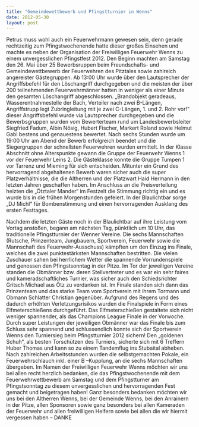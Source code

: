 ```yaml
---
title: "Gemeindewettbewerb und Pfingstturnier in Wenns"
date: 2012-05-30
layout: post
---
```


Petrus muss wohl auch ein Feuerwehrmann gewesen sein, denn gerade rechtzeitig zum Pfingstwochenende hatte dieser großes Einsehen und machte es neben der Organisation der Freiwilligen Feuerwehr Wenns zu einem unvergesslichen Pfingstfest 2012. Den Beginn machten am Samstag den 26. Mai über 25 Bewerbsruppen beim Freundschafts- und Gemeindewettbewerb der Feuerwehren des Pitztales sowie zahlreich angereister Gästegruppen. Ab 13:00 Uhr wurde über den Lautsprecher der Angriffsbefehl für den Löschangriff durchgegeben und die meisten der über 200 teilnehmenden Feuerwehrmänner hatten in weniger als einer Minute den gesamten Löschangriff abgeschlossen. „Brandobjekt geradeaus, Wasserentnahmestelle der Bach, Verteiler nach zwei B-Längen, Angriffstrupp legt Zubringleitung mit je zwei C-Längen, 1. und 2. Rohr vor!“ dieser Angriffsbefehl wurde via Lautsprecher durchgegeben und die Bewerbsgruppen wurden vom Bewerterteam rund um Landesbewerbsleiter Siegfried Fadum, Albin Nösig, Hubert Fischer, Markert Roland sowie Helmut Gabl bestens und genauestens bewertet. Nach sechs Stunden wurde um 19:00 Uhr am Abend der Bewerb erfolgreich beendet und die Siegergruppen der schnellsten Feuerwehren wurden ermittelt. In der Klasse Abschnitt ohne Alterspunkte gewann die Gruppe der Feuerwehr Wenns 1 vor der Feuerwehr Leins 2. Die Gästeklasse konnte die Gruppe Tumpen 1 vor Tarrenz und Mieming für sich entscheiden. Mitunter ein Grund des hervorragend abgehaltenen Bewerb waren sicher auch die super Platzverhältnisse, die die Altherren und der Platzwart Haid Hermann in den letzten Jahren geschaffen haben. Im Anschluss an die Preisverteilung heizten die „Ötztaler Mander“ im Festzelt die Stimmung richtig ein und es wurde bis in die frühen Morgenstunden gefeiert. In der Blaulichtbar sorge „DJ Michl“ für Bombenstimmung und einen hervorragenden Ausklang des ersten Festtages.

Nachdem die letzten Gäste noch in der Blaulichtbar auf ihre Leistung vom Vortag anstoßen, begann am nächsten Tag, pünktlich um 10 Uhr, das traditionelle Pfingstturnier der Wenner Vereine. Die sechs Mannschaften (Rutsche, Prinzenteam, Jungbauern, Sportverein, Feuerwehr sowie die Mannschaft des Feuerwehr-Ausschuss) kämpften um den Einzug ins Finale, welches die zwei punktestärksten Mannschaften bestritten. Die vielen Zuschauer sahen bei herrlichem Wetter die spannende Vorrundenspiele und genossen den Pfingstsonntag in der Pitze. Im Tor der jeweiligen Vereine standen die Obmänner bzw. deren Stellvertreter und es war ein sehr faires und kameradschaftliches Turnier, was sicher auch den Schiedsrichter Gritsch Michael aus Ötz zu verdanken ist. Im Finale standen sich dann das Prinzenteam und das starke Team vom Sportverein mit ihrem Tormann und Obmann Schlatter Christian gegenüber. Aufgrund des Regens und des dadurch erhöhten Verletzungsrisikos wurden die Finalspiele in Form eines Elfmeterschießens durchgeführt. Das Elfmeterschießen gestaltete sich nicht weniger spannender, als das Champions League Finale in der Vorwoche. Durch super Leistungen der jeweiligen Obmänner war das Finale bis zum Schluss sehr spannend und schlussendlich konnte sich der Sportverein Wenns den Turniersieg beim Pfingstturnier 2012 sichern! Den „goldenen Schuh“, als besten Torschützen des Turniers, sicherte sich mit 6 Treffern Huber Thomas und kann so zu einem Tandemflug ins Stubaital abheben. Nach zahlreichen Arbeitsstunden wurden die selbstgemachten Pokale, ein Feuerwehrschlauch inkl. einer B –Kupplung, an die sechs Mannschaften übergeben.
Im Namen der Freiwilligen Feuerwehr Wenns möchten wir uns bei allen recht herzlich bedanken, die das Pfingstwochenende mit dem Feuerwehrwettbewerb am Samstag und dem Pfingstturner am Pfingstsonntag zu diesem unvergesslichen und hervorragenden Fest gemacht und beigetragen haben! Ganz besonders bedanken möchten wir uns bei den Altherren Wenns, bei der Gemeinde Wenns, bei den Anrainern in der Pitze, allen Sponsoren sowie ganz besonders bei allen Kameraden der Feuerwehr und allen freiwilligen Helfern sowie bei allen die wir hiermit vergessen haben – DANKE